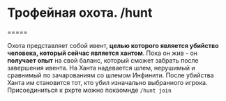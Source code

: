# Трофейная охота. /hunt
=====

Охота представляет собой ивент, __целью которого является убийство человека, который сейчас является хантом__. Пока он жив - он __получает опыт__ на свой баланс, который сможет забрать после завершения ивента. На Ханта надевается шлем, нерушимый и сравнимый по зачарованиям со шлемом Инфинити. После убийства Ханта им становится тот, кто убил изначально выбранного игрока. Присоединиться к рхрте можно покаомнде `/hunt join`
